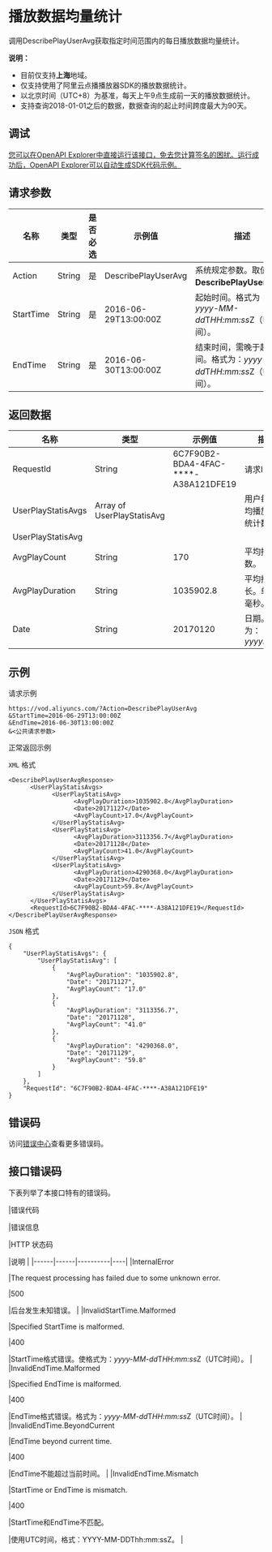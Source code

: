 # 播放数据均量统计

调用DescribePlayUserAvg获取指定时间范围内的每日播放数据均量统计。

**说明：**

-   目前仅支持**上海**地域。
-   仅支持使用了阿里云点播播放器SDK的播放数据统计。
-   以北京时间（UTC+8）为基准，每天上午9点生成前一天的播放数据统计。
-   支持查询2018-01-01之后的数据，数据查询的起止时间跨度最大为90天。

## 调试

[您可以在OpenAPI Explorer中直接运行该接口，免去您计算签名的困扰。运行成功后，OpenAPI Explorer可以自动生成SDK代码示例。](https://api.aliyun.com/#product=vod&api=DescribePlayUserAvg&type=RPC&version=2017-03-21)

## 请求参数

|名称|类型|是否必选|示例值|描述|
|--|--|----|---|--|
|Action|String|是|DescribePlayUserAvg|系统规定参数。取值：**DescribePlayUserAvg**。 |
|StartTime|String|是|2016-06-29T13:00:00Z|起始时间。格式为：*yyyy-MM-dd*T*HH:mm:ss*Z（UTC时间）。 |
|EndTime|String|是|2016-06-30T13:00:00Z|结束时间，需晚于起始时间。格式为：*yyyy-MM-dd*T*HH:mm:ss*Z（UTC时间）。 |

## 返回数据

|名称|类型|示例值|描述|
|--|--|---|--|
|RequestId|String|6C7F90B2-BDA4-4FAC-\*\*\*\*-A38A121DFE19|请求ID。 |
|UserPlayStatisAvgs|Array of UserPlayStatisAvg| |用户每天平均播放均值统计数据。 |
|UserPlayStatisAvg| | | |
|AvgPlayCount|String|170|平均播放次数。 |
|AvgPlayDuration|String|1035902.8|平均播放时长。单位：毫秒。 |
|Date|String|20170120|日期。格式为：*yyyyMMdd* |

## 示例

请求示例

```
https://vod.aliyuncs.com/?Action=DescribePlayUserAvg
&StartTime=2016-06-29T13:00:00Z
&EndTime=2016-06-30T13:00:00Z
&<公共请求参数>
```

正常返回示例

`XML` 格式

```
<DescribePlayUserAvgResponse>
	  <UserPlayStatisAvgs>
		    <UserPlayStatisAvg>
			      <AvgPlayDuration>1035902.8</AvgPlayDuration>
			      <Date>20171127</Date>
			      <AvgPlayCount>17.0</AvgPlayCount>
		    </UserPlayStatisAvg>
		    <UserPlayStatisAvg>
			      <AvgPlayDuration>3113356.7</AvgPlayDuration>
			      <Date>20171128</Date>
			      <AvgPlayCount>41.0</AvgPlayCount>
		    </UserPlayStatisAvg>
		    <UserPlayStatisAvg>
			      <AvgPlayDuration>4290368.0</AvgPlayDuration>
			      <Date>20171129</Date>
			      <AvgPlayCount>59.8</AvgPlayCount>
		    </UserPlayStatisAvg>
	  </UserPlayStatisAvgs>
	  <RequestId>6C7F90B2-BDA4-4FAC-****-A38A121DFE19</RequestId>
</DescribePlayUserAvgResponse>
```

`JSON` 格式

```
{
    "UserPlayStatisAvgs": {
        "UserPlayStatisAvg": [
            {
                "AvgPlayDuration": "1035902.8", 
                "Date": "20171127", 
                "AvgPlayCount": "17.0"
            }, 
            {
                "AvgPlayDuration": "3113356.7", 
                "Date": "20171128", 
                "AvgPlayCount": "41.0"
            }, 
            {
                "AvgPlayDuration": "4290368.0", 
                "Date": "20171129", 
                "AvgPlayCount": "59.8"
            }
        ]
    }, 
    "RequestId": "6C7F90B2-BDA4-4FAC-****-A38A121DFE19"
}
```

## 错误码

访问[错误中心](https://error-center.aliyun.com/status/product/vod)查看更多错误码。

## 接口错误码

下表列举了本接口特有的错误码。

|错误代码

|错误信息

|HTTP 状态码

|说明 |
|------|------|----------|----|
|InternalError

|The request processing has failed due to some unknown error.

|500

|后台发生未知错误。 |
|InvalidStartTime.Malformed

|Specified StartTime is malformed.

|400

|StartTime格式错误。使格式为：*yyyy-MM-dd*T*HH:mm:ss*Z（UTC时间）。 |
|InvalidEndTime.Malformed

|Specified EndTime is malformed.

|400

|EndTime格式错误。格式为：*yyyy-MM-dd*T*HH:mm:ss*Z（UTC时间）。 |
|InvalidEndTime.BeyondCurrent

|EndTime beyond current time.

|400

|EndTime不能超过当前时间。 |
|InvalidEndTime.Mismatch

|StartTime or EndTime is mismatch.

|400

|StartTime和EndTime不匹配。

|使用UTC时间，格式：YYYY-MM-DDThh:mm:ssZ。 |

